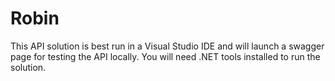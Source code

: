 # Robin

This API solution is best run in a Visual Studio IDE and will launch a swagger page for testing the API locally. You will need .NET tools installed to run the solution.
